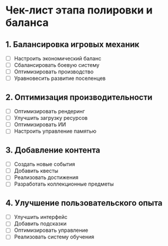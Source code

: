 # Чек-лист этапа полировки и баланса

## 1. Балансировка игровых механик
- [ ] Настроить экономический баланс
- [ ] Сбалансировать боевую систему
- [ ] Оптимизировать производство
- [ ] Уравновесить развитие поселенцев

## 2. Оптимизация производительности
- [ ] Оптимизировать рендеринг
- [ ] Улучшить загрузку ресурсов
- [ ] Оптимизировать ИИ
- [ ] Настроить управление памятью

## 3. Добавление контента
- [ ] Создать новые события
- [ ] Добавить квесты
- [ ] Реализовать достижения
- [ ] Разработать коллекционные предметы

## 4. Улучшение пользовательского опыта
- [ ] Улучшить интерфейс
- [ ] Добавить подсказки
- [ ] Оптимизировать управление
- [ ] Реализовать систему обучения 